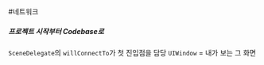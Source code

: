 #네트워크 

##### 프로젝트 시작부터 Codebase로
`SceneDelegate`의 `willConnectTo`가 첫 진입점을 담당
`UIWindow` = 내가 보는 그 화면
